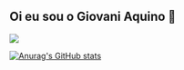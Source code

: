 ## Oi eu sou o Giovani Aquino 👋

<a href="www.linkedin.com/in/giovani-aquino-280321254" target="_blank"><img src="https://img.shields.io/badge/-LinkedIn-%230077B5?style=for-the-badge&logo=linkedin&logoColor=white" target="_blank"></a> 

[![Anurag's GitHub stats](https://github-readme-stats.vercel.app/api?username=giovaniaquino&show_icons=true&theme=dracula)](https://github.com/anuraghazra/github-readme-stats)
